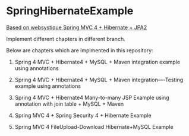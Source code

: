 # SpringHibernateExample

[Based on websystique Spring MVC 4 + Hibernate + JPA2](http://websystique.com/spring-4-mvc-tutorial/)

Implement different chapters in different branch.

Below are chapters which are implmented in this repository:

1. Spring 4 MVC + Hibernate4 + MySQL + Maven integration example using annotations

2. Spring 4 MVC + Hibernate4 + MySQL + Maven integration—-Testing example using annotations

3. Spring 4 MVC + Hibernate4 Many-to-many JSP Example using annotation with join table + MySQL + Maven

4. Spring MVC 4 + Spring Security 4 + Hibernate Example

5. Spring MVC 4 FileUpload-Download Hibernate+MySQL Example
